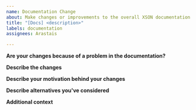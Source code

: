 ```yaml
---
name: Documentation Change
about: Make changes or improvements to the overall XSON documentation
title: "[Docs] <description>"
labels: documentation
assignees: Arastais

---
```


**Are your changes because of a problem in the documentation?**
<!-- A clear and concise description of what the problem is, if applicable. -->
<!-- If it addresses a relevant issue, all you have to say is "Fixes #<issue number>" -->


**Describe the changes**
<!-- A clear and concise description of what you are changing. -->


**Describe your motivation behind your changes**
<!-- Explain why these changes should happen. -->


**Describe alternatives you've considered**
<!-- A clear and concise description of any alternative solutions you've considered. This part can be omitted and the title can be removed if it's not applicable -->


**Additional context**
<!-- Add any other optional context about the changes here. Remove the title if not applicable. -->
